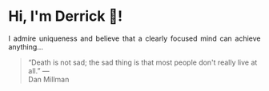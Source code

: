 # Hi, I'm Derrick 👋!
<p align="justify">I admire uniqueness and believe that a clearly focused mind can achieve anything...</p> 
<!-- #quote-start -->
<blockquote>&ldquo;Death is not sad; the sad thing is that most people don't really live at all.&rdquo; &mdash; <footer>Dan Millman</footer></blockquote>
<!-- #quote-end -->
